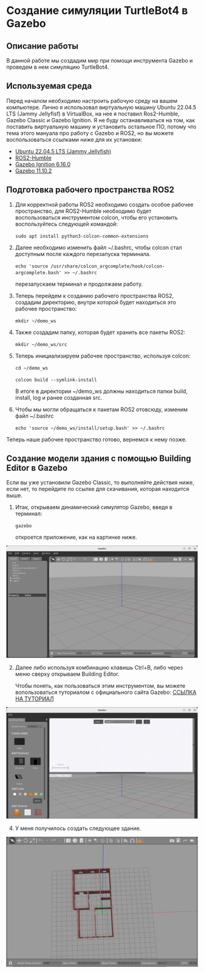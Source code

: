# Создание симуляции TurtleBot4 в Gazebo

## Описание работы

В данной работе мы создадим мир при помощи инструмента Gazebo и проведем в нем симуляцию TurtleBot4.

## Используемая среда

Перед началом необходимо настроить рабочую среду на вашем компьютере. Лично я использовал виртуальную машину Ubuntu 22.04.5 LTS (Jammy Jellyfisf) в VirtualBox, 
на нее я поставил Ros2-Humble, Gazebo Classic и Gazebo Ignition. Я не буду останавливаться на том, как поставить виртуальную машину и установить остальное ПО, 
потому что тема этого мануала про работу с Gazebo и ROS2, но вы можете воспользоваться ссылками ниже для их установки:

* [Ubuntu 22.04.5 LTS (Jammy Jellyfish)](https://releases.ubuntu.com/jammy/)
* [ROS2-Humble](https://docs.ros.org/en/humble/Installation/Ubuntu-Install-Debs.html)
* [Gazebo Ignition 6.16.0](https://gazebosim.org/api/gazebo/6/install.html)
* [Gazebo 11.10.2](https://classic.gazebosim.org/download)

## Подготовка рабочего пространства ROS2

1. Для корректной работы ROS2 необходимо создать особое рабочее пространство, для ROS2-Humble необходимо будет воспользоваться инструментом colcon,
   чтобы его установить воспользуйтесь следующей командой:
   
   `sudo apt install python3-colcon-common-extensions`

2. Далее необходимо изменить файл ~/.bashrc, чтобы colcon стал доступным после каждого перезапуска терминала.

   `echo 'source /usr/share/colcon_argcomplete/hook/colcon-argcomplete.bash' >> ~/.bashrc`

   перезапускаем терминал и продолжаем работу.

4. Теперь перейдем к созданию рабочего пространства ROS2, создадим директорию, внутри которой будет находиться это рабочее пространство:
   
   `mkdir ~/demo_ws`

5. Также создадим папку, которая будет хранить все пакеты ROS2:

   `mkdir ~/demo_ws/src`

6. Теперь инициализируем рабочее пространство, используя colcon:

   `cd ~/demo_ws`
   
   `colcon build --symlink-install`

   В итоге в директории ~/demo_ws должны находиться папки build, install, log и ранее созданная src.

7. Чтобы мы могли обращаться к пакетам ROS2 отовсюду, изменим файл ~/.bashrc

   `echo 'source ~/demo_ws/install/setup.bash' >> ~/.bashrc`

Теперь наше рабочее пространство готово, вернемся к нему позже.

## Создание модели здания с помощью Building Editor в Gazebo

Если вы уже установили Gazebo Classic, то выполняйте действия ниже, если нет, то перейдите по ссылке для скачивания, которая находится выше.

1. Итак, открываем динамический симулятор Gazebo, введя в терминал:

   `gazebo`

   откроется приложение, как на картинке ниже.

![Gazebo Classic](./images/1.png)

2. Далее либо используя комбинацию клавишь Ctrl+B, либо через меню сверху открываем Building Editor.
   
   Чтобы понять, как пользоваться этим инструментом, вы можете вопользоваться туториалом с официального сайта Gazebo:
   [ССЫЛКА НА ТУТОРИАЛ](https://classic.gazebosim.org/tutorials?tut=building_editor)
   
![Building Editor](./images/2.png)

4. У меня получилось создать следующее здание.

![Модель моего здания](./images/3.png)
   
